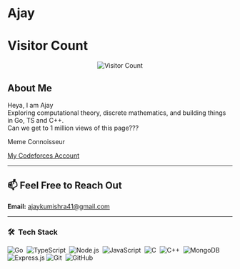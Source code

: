 <h1>Ajay</h1>

<h1>Visitor Count</h1>

<p align="center">
  <img src="https://count.getloli.com/get/@aj4y7?theme=gelbooru" alt="Visitor Count" />
</p>

<h2>About Me</h2>

Heya, I am Ajay <br> 
Exploring computational theory, discrete mathematics, and building things in Go, TS and C++. <br>
Can we get to 1 million views of this page???

Meme Connoisseur</br>

[My Codeforces Account](https://codeforces.com/profile/Aj4y)

---

## 📫 Feel Free to Reach Out

**Email:** [ajaykumishra41@gmail.com](mailto:ajaykumishra41@gmail.com)

---

### 🛠 &nbsp;Tech Stack

![Go](https://img.shields.io/badge/-Go-05122A?style=flat&logo=go&logoColor=00ADD8)&nbsp;
![TypeScript](https://img.shields.io/badge/-TypeScript-05122A?style=flat&logo=typescript&logoColor=3178C6)&nbsp;
![Node.js](https://img.shields.io/badge/-Node.js-05122A?style=flat&logo=node.js&logoColor=339933)&nbsp;
![JavaScript](https://img.shields.io/badge/-JavaScript-05122A?style=flat&logo=javascript)&nbsp;
![C](https://img.shields.io/badge/-C-05122A?style=flat&logo=C&logoColor=A8B9CC)&nbsp;
![C++](https://img.shields.io/badge/-C++-05122A?style=flat&logo=C%2B%2B&logoColor=00599C)&nbsp;
![MongoDB](https://img.shields.io/badge/-MongoDB-47A248?style=flat&logo=mongodb&logoColor=white&color=05122A&labelColor=05122A)
![Express.js](https://img.shields.io/badge/-Express.js-000000?style=flat&logo=express&logoColor=white&color=05122A&labelColor=05122A)
![Git](https://img.shields.io/badge/-Git-05122A?style=flat&logo=git)&nbsp;
![GitHub](https://img.shields.io/badge/-GitHub-05122A?style=flat&logo=github)&nbsp;
